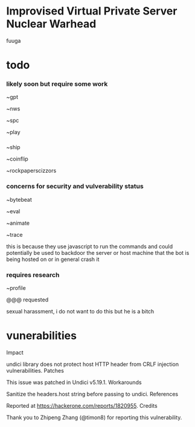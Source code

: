 # Improvised Virtual Private Server Nuclear Warhead
fuuga

# todo

### likely soon but require some work
~gpt

~nws

~spc

~play

###

~ship

~coinflip

~rockpaperscizzors

### concerns for security and vulverability status 

~bytebeat

~eval

~animate

~trace

this is because they use javascript to run the commands and could potentially be used to backdoor the server or host machine that the bot is being hosted on or in general crash it

### requires research

~profile

@@@ requested 

sexual harassment, i do not want to do this but he is a bitch

# vunerabilities

Impact

undici library does not protect host HTTP header from CRLF injection vulnerabilities.
Patches

This issue was patched in Undici v5.19.1.
Workarounds

Sanitize the headers.host string before passing to undici.
References

Reported at https://hackerone.com/reports/1820955.
Credits

Thank you to Zhipeng Zhang (@timon8) for reporting this vulnerability.

